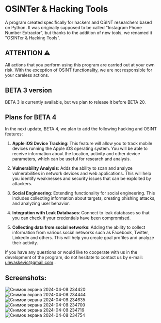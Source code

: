 # OSINTer & Hacking Tools

A program created specifically for hackers and OSINT researchers based on Python. It was originally supposed to be called "Instagram Phone Number Extractor", but thanks to the addition of new tools, we renamed it "OSINTer & Hacking Tools".

## ATTENTION ⚠
All actions that you perform using this program are carried out at your own risk. With the exception of OSINT functionality, we are not responsible for your careless actions.

## BETA 3 version
BETA 3 is currently available, but we plan to release it before BETA 20.

## Plans for BETA 4
In the next update, BETA 4, we plan to add the following hacking and OSINT features:

1. **Apple iOS Device Tracking**: This feature will allow you to track mobile devices running the Apple iOS operating system. You will be able to receive information about the location, activity and other device parameters, which can be useful for research and analysis.

2. **Vulnerability Analysis**: Adds the ability to scan and analyze vulnerabilities in network devices and web applications. This will help you identify weaknesses and security issues that can be exploited by attackers.

3. **Social Engineering**: Extending functionality for social engineering. This includes collecting information about targets, creating phishing attacks, and analyzing user behavior.

4. **Integration with Leak Databases**: Connect to leak databases so that you can check if your credentials have been compromised.

5. **Collecting data from social networks**: Adding the ability to collect information from various social networks such as Facebook, Twitter, LinkedIn and others. This will help you create goal profiles and analyze their activity.

If you have any questions or would like to cooperate with us in the development of the program, do not hesitate to contact us by e-mail: ulevaskevic@gmail.com .

## Screenshots:
![Снимок экрана 2024-04-08 234420](https://github.com/MrHacker117/OSINTer-Hacking-Tools-Beta-version/assets/166434848/c8bee5ec-f0b4-4c65-bfa3-d507a9d44483)
![Снимок экрана 2024-04-08 234444](https://github.com/MrHacker117/OSINTer-Hacking-Tools-Beta-version/assets/166434848/dd5bb2c2-5012-4509-8184-888c8b6c2f4b)
![Снимок экрана 2024-04-08 234635](https://github.com/MrHacker117/OSINTer-Hacking-Tools-Beta-version/assets/166434848/21d12f2a-4992-47e9-8e93-a1f6a595d7e4)
![Снимок экрана 2024-04-08 234700](https://github.com/MrHacker117/OSINTer-Hacking-Tools-Beta-version/assets/166434848/36b33852-90d7-408d-b4e9-c36ee616ad54)
![Снимок экрана 2024-04-08 234716](https://github.com/MrHacker117/OSINTer-Hacking-Tools-Beta-version/assets/166434848/c61e99bc-7c94-4559-afde-a7838a6304da)
![Снимок экрана 2024-04-08 234754](https://github.com/MrHacker117/OSINTer-Hacking-Tools-Beta-version/assets/166434848/3b59f586-f4a0-4c16-aaf4-969b7dcfeebb)




